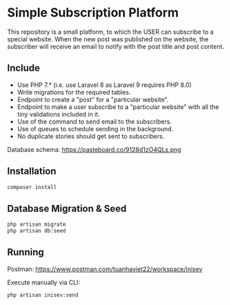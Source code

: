 # Simple Subscription Platform

This repository is a small platform, to which the USER can subscribe to a special website. When the new post was published on the website, the subscriber will receive an email to notify with the post title and post content.

## Include
- Use PHP 7.* (i.e. use Laravel 8 as Laravel 9 requires PHP 8.0)
- Write migrations for the required tables.
- Endpoint to create a "post" for a "particular website".
- Endpoint to make a user subscribe to a "particular website" with all the tiny validations included in it.
- Use of the command to send email to the subscribers.
- Use of queues to schedule sending in the background.
- No duplicate stories should get sent to subscribers.

Database schema: https://pasteboard.co/9128d1zO4QLs.png

## Installation

```bash
composer install
```

## Database Migration & Seed

```bash
php artisan migrate
php artisan db:seed
```

## Running

Postman: https://www.postman.com/tuanhaviet22/workspace/inisev

Execute manually via CLI:

```bash
php artisan inisev:send
```
